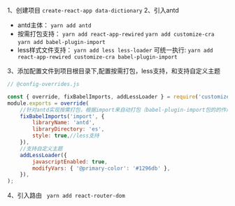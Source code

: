 1、创建项目
`create-react-app data-dictionary`
2、引入antd
- antd主体：
`yarn add antd`
- 按需打包支持：
`yarn add react-app-rewired`
`yarn add customize-cra`
`yarn add babel-plugin-import`
- less样式文件支持：
`yarn add less less-loader`
可统一执行:
`yarn add react-app-rewired customize-cra babel-plugin-import`

3、添加配置文件到项目根目录下,配置按需打包，less支持，和支持自定义主题
```js
// @config-overrides.js

const { override, fixBabelImports, addLessLoader } = require('customize-cra');
module.exports = override(
    //针对antd实现按需打包，根据import来自动打包（babel-plugin-import包的的作用）
    fixBabelImports('import', {
        libraryName: 'antd',
        libraryDirectory: 'es',
        style: true,//less支持
    }),
    //支持自定义主题
    addLessLoader({
        javascriptEnabled: true,
        modifyVars: { '@primary-color': '#1296db' },
    }),
);
```

4、引入路由
` yarn add react-router-dom`